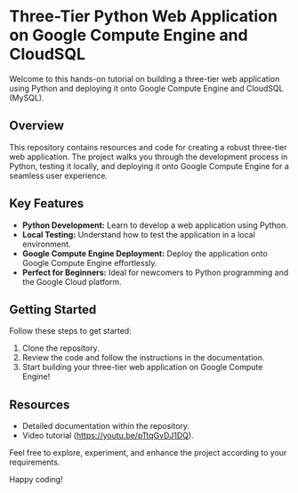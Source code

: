# Three-Tier Python Web Application on Google Compute Engine and CloudSQL

Welcome to this hands-on tutorial on building a three-tier web application using Python and deploying it onto Google Compute Engine and CloudSQL (MySQL).

## Overview

This repository contains resources and code for creating a robust three-tier web application. The project walks you through the development process in Python, testing it locally, and deploying it onto Google Compute Engine for a seamless user experience.

## Key Features

- **Python Development:** Learn to develop a web application using Python.
- **Local Testing:** Understand how to test the application in a local environment.
- **Google Compute Engine Deployment:** Deploy the application onto Google Compute Engine effortlessly.
- **Perfect for Beginners:** Ideal for newcomers to Python programming and the Google Cloud platform.

## Getting Started

Follow these steps to get started:

1. Clone the repository.
2. Review the code and follow the instructions in the documentation.
3. Start building your three-tier web application on Google Compute Engine!

## Resources

- Detailed documentation within the repository.
- Video tutorial (https://youtu.be/pTtqGvDJ1DQ).

Feel free to explore, experiment, and enhance the project according to your requirements.

Happy coding!
